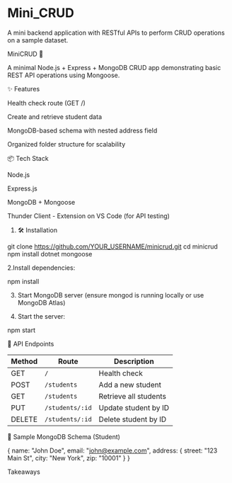 # Mini_CRUD
A mini backend application with RESTful APIs to perform CRUD operations on a sample dataset.


MiniCRUD 🚀

A minimal Node.js + Express + MongoDB CRUD app demonstrating basic REST API operations using Mongoose.


✨ Features

Health check route (GET /)

Create and retrieve student data

MongoDB-based schema with nested address field

Organized folder structure for scalability


📦 Tech Stack

Node.js

Express.js

MongoDB + Mongoose

Thunder Client - Extension on VS Code (for API testing)



1. 🛠️ Installation

git clone https://github.com/YOUR_USERNAME/minicrud.git
cd minicrud
npm install dotnet mongoose


2.Install dependencies:


npm install


3. Start MongoDB server (ensure mongod is running locally or use MongoDB Atlas)

4. Start the server:


npm start



🚀 API Endpoints


| Method | Route           | Description           |
| ------ | --------------- | --------------------- |
| GET    | `/`             | Health check          |
| POST   | `/students`     | Add a new student     |
| GET    | `/students`     | Retrieve all students |
| PUT    | `/students/:id` | Update student by ID  |
| DELETE | `/students/:id` | Delete student by ID  |



🧪 Sample MongoDB Schema (Student)

{
  name: "John Doe",
  email: "john@example.com",
  address: {
    street: "123 Main St",
    city: "New York",
    zip: "10001"
  }
}


 Takeaways
